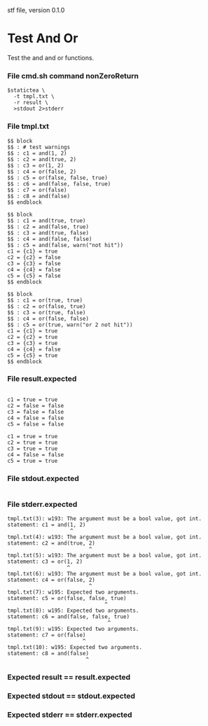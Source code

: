 stf file, version 0.1.0

# Test And Or

Test the and and or functions.

### File cmd.sh command nonZeroReturn

~~~
$statictea \
  -t tmpl.txt \
  -r result \
  >stdout 2>stderr
~~~

### File tmpl.txt

~~~
$$ block
$$ : # test warnings
$$ : c1 = and(1, 2)
$$ : c2 = and(true, 2)
$$ : c3 = or(1, 2)
$$ : c4 = or(false, 2)
$$ : c5 = or(false, false, true)
$$ : c6 = and(false, false, true)
$$ : c7 = or(false)
$$ : c8 = and(false)
$$ endblock

$$ block
$$ : c1 = and(true, true)
$$ : c2 = and(false, true)
$$ : c3 = and(true, false)
$$ : c4 = and(false, false)
$$ : c5 = and(false, warn("not hit"))
c1 = {c1} = true
c2 = {c2} = false
c3 = {c3} = false
c4 = {c4} = false
c5 = {c5} = false
$$ endblock

$$ block
$$ : c1 = or(true, true)
$$ : c2 = or(false, true)
$$ : c3 = or(true, false)
$$ : c4 = or(false, false)
$$ : c5 = or(true, warn("or 2 not hit"))
c1 = {c1} = true
c2 = {c2} = true
c3 = {c3} = true
c4 = {c4} = false
c5 = {c5} = true
$$ endblock
~~~


### File result.expected

~~~

c1 = true = true
c2 = false = false
c3 = false = false
c4 = false = false
c5 = false = false

c1 = true = true
c2 = true = true
c3 = true = true
c4 = false = false
c5 = true = true
~~~

### File stdout.expected

~~~
~~~

### File stderr.expected

~~~
tmpl.txt(3): w193: The argument must be a bool value, got int.
statement: c1 = and(1, 2)
                    ^
tmpl.txt(4): w193: The argument must be a bool value, got int.
statement: c2 = and(true, 2)
                          ^
tmpl.txt(5): w193: The argument must be a bool value, got int.
statement: c3 = or(1, 2)
                   ^
tmpl.txt(6): w193: The argument must be a bool value, got int.
statement: c4 = or(false, 2)
                          ^
tmpl.txt(7): w195: Expected two arguments.
statement: c5 = or(false, false, true)
                               ^
tmpl.txt(8): w195: Expected two arguments.
statement: c6 = and(false, false, true)
                                ^
tmpl.txt(9): w195: Expected two arguments.
statement: c7 = or(false)
                        ^
tmpl.txt(10): w195: Expected two arguments.
statement: c8 = and(false)
                         ^
~~~

### Expected result == result.expected
### Expected stdout == stdout.expected
### Expected stderr == stderr.expected
